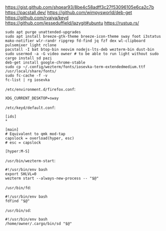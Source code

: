 https://gist.github.com/shqear93/8be4c58adff3c27f53096105e6ca2c7b
https://pacstall.dev/
https://github.com/wimpysworld/deb-get
https://github.com/rvaiya/keyd
https://github.com/jesseduffield/lazygit#ubuntu
https://rustup.rs/

```
sudo apt purge unattended-upgrades
sudo apt install breeze-gtk-theme breeze-icon-theme sway foot i3status mako-notifier wlr-randr ripgrep fd-find jq fzf dex wl-clipboard pulsemixer light rclone
pacstall -I bat btop-bin neovim nodejs-lts-deb wezterm-bin dust-bin
sudo usermod -a -G video owner # to be able to run light without sudo
cargo install sd pazi
deb-get install google-chrome-stable
sudo cp ~/.config/wezterm/fonts/iosevka-term-extendedmedium.ttf /usr/local/share/fonts/
sudo fc-cache -f -v
fc-list | rg iosevka
```

`/etc/environment.d/firefox.conf`:
```
XDG_CURRENT_DESKTOP=sway
```
`/etc/keyd/default.conf`:
```
[ids]
*

[main]
# Equivalent to qmk mod-tap
capslock = overload(hyper, esc)
# esc = capslock

[hyper:M-S]
```

`/usr/bin/wezterm-start`:
```
#!/usr/bin/env bash
export SHLVL=0
wezterm start --always-new-process -- "$@"
```

`/usr/bin/fd`:
```
#!/usr/bin/env bash
fdfind "$@"
```

`/usr/bin/sd`:
```
#!/usr/bin/env bash
/home/owner/.cargo/bin/sd "$@"
```
